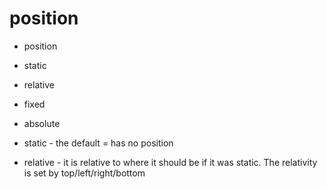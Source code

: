 # position

* position
* static
* relative
* fixed
* absolute

* static - the default = has no position
* relative - it is relative to where it should be if it was static. The relativity is set by top/left/right/bottom


